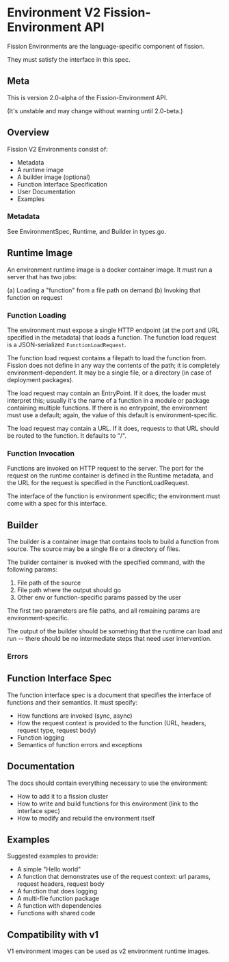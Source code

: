 # Environment V2 Fission-Environment API

Fission Environments are the language-specific component of fission.

They must satisfy the interface in this spec.

## Meta

This is version 2.0-alpha of the Fission-Environment API.

(It's unstable and may change without warning until 2.0-beta.)

## Overview

Fission V2 Environments consist of:

 * Metadata
 * A runtime image
 * A builder image (optional)
 * Function Interface Specification
 * User Documentation
 * Examples

### Metadata 

See EnvironmentSpec, Runtime, and Builder in types.go.

## Runtime Image

An environment runtime image is a docker container image. It must run
a server that has two jobs:

(a) Loading a "function" from a file path on demand
(b) Invoking that function on request

### Function Loading

The environment must expose a single HTTP endpoint (at the port and
URL specified in the metadata) that loads a function. The function
load request is a JSON-serialized `FunctionLoadRequest`.

The function load request contains a filepath to load the function
from. Fission does not define in any way the contents of the path; it
is completely environment-dependent. It may be a single file, or a
directory (in case of deployment packages).

The load request may contain an EntryPoint. If it does, the loader
must interpret this; usually it's the name of a function in a module
or package containing multiple functions. If there is no entrypoint,
the environment must use a default; again, the value of this default
is environment-specific.

The load request may contain a URL. If it does, requests to that URL
should be routed to the function. It defaults to "/".

### Function Invocation

Functions are invoked on HTTP request to the server. The port for the
request on the runtime container is defined in the Runtime metadata,
and the URL for the request is specified in the FunctionLoadRequest.

The interface of the function is environment specific; the environment
must come with a spec for this interface.

## Builder

The builder is a container image that contains tools to build a
function from source. The source may be a single file or a directory
of files.

The builder container is invoked with the specified command, with the
following params:

 1. File path of the source
 2. File path where the output should go
 3. Other env or function-specific params passed by the user

The first two parameters are file paths, and all remaining params are
environment-specific.

The output of the builder should be something that the runtime can
load and run -- there should be no intermediate steps that need user
intervention.

### Errors

## Function Interface Spec

The function interface spec is a document that specifies the interface
of functions and their semantics.  It must specify:

 * How functions are invoked (sync, async)
 * How the request context is provided to the function (URL, headers, request type, request body)
 * Function logging
 * Semantics of function errors and exceptions


## Documentation

The docs should contain everything necessary to use the environment:

 * How to add it to a fission cluster
 * How to write and build functions for this environment (link to the interface spec)
 * How to modify and rebuild the environment itself

## Examples

Suggested examples to provide:

 * A simple "Hello world"
 * A function that demonstrates use of the request context: url params,
   request headers, request body 
 * A function that does logging
 * A multi-file function package
 * A function with dependencies
 * Functions with shared code

## Compatibility with v1

V1 environment images can be used as v2 environment runtime images. 
